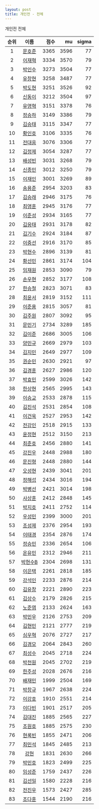 ```yaml
---
layout: post
title: 개인전 - 전체
---
```


개인전 전체

| 순위 | 이름 | 점수 | mu | sigma |
|:---:|:---:|---:|---:|---:|
| 1 | [문호준](../munhojun) | 3365 | 3596 | 77 |
| 2 | [이재혁](../ijaehyeok) | 3334 | 3570 | 79 |
| 3 | [박인수](../bakinsu) | 3273 | 3504 | 77 |
| 4 | [유창현](../yuchanghyeon) | 3258 | 3487 | 77 |
| 5 | [박도현](../bakdohyeon) | 3251 | 3526 | 92 |
| 6 | [신동이](../shindongi) | 3212 | 3504 | 97 |
| 7 | [유영혁](../yuyeonghyeok) | 3151 | 3378 | 76 |
| 8 | [정승하](../jeongseungha) | 3149 | 3386 | 79 |
| 9 | [김승태](../gimseungtae) | 3115 | 3347 | 77 |
| 10 | [황인호](../hwanginho) | 3106 | 3335 | 76 |
| 11 | [전대웅](../jeondaewoong) | 3076 | 3306 | 77 |
| 12 | [김정제](../gimjeongje) | 3054 | 3287 | 77 |
| 13 | [배성빈](../baeseongbin) | 3031 | 3268 | 79 |
| 14 | [신종민](../shinjongmin) | 3012 | 3250 | 79 |
| 15 | [이재인](../ijaein) | 3001 | 3269 | 89 |
| 16 | [송용준](../songyongjun) | 2954 | 3203 | 83 |
| 17 | [김승래](../gimseungrae) | 2946 | 3175 | 76 |
| 18 | [최영훈](../choiyeonghun) | 2945 | 3176 | 77 |
| 19 | [이준성](../ijunseong) | 2934 | 3165 | 77 |
| 20 | [김응태](../gimeungtae) | 2931 | 3178 | 82 |
| 21 | [김기수](../gimgisu) | 2924 | 3184 | 87 |
| 22 | [이중선](../ijungseon) | 2916 | 3170 | 85 |
| 23 | [박현수](../bakhyeonsu) | 2896 | 3139 | 81 |
| 24 | [황선민](../hwangseongmin) | 2861 | 3174 | 104 |
| 25 | [임재원](../imjaewon) | 2853 | 3090 | 79 |
| 26 | [손우현](../sonuhyeon) | 2852 | 3177 | 108 |
| 27 | [한승철](../hanseungcheol) | 2823 | 3071 | 83 |
| 28 | [최윤서](../choiyunseo) | 2819 | 3152 | 111 |
| 29 | [이준용](../ijunyong) | 2815 | 3057 | 81 |
| 30 | [김주원](../gimjuwon) | 2807 | 3092 | 95 |
| 31 | [문민기](../munmingi) | 2734 | 3289 | 185 |
| 32 | [김이준](../gimijun) | 2686 | 3005 | 106 |
| 33 | [양민규](../yangmingyu) | 2669 | 2979 | 103 |
| 34 | [김지민](../gimjimin) | 2649 | 2977 | 109 |
| 35 | [권순민](../gweonsoonmin) | 2630 | 2921 | 97 |
| 36 | [김경훈](../gimgyeonghun) | 2627 | 2986 | 120 |
| 37 | [박효민](../bakhyomin) | 2599 | 3026 | 142 |
| 38 | [한상현](../hansanghyeon) | 2565 | 2995 | 143 |
| 39 | [이승교](../iseunggyo) | 2533 | 2878 | 115 |
| 40 | [김진석](../gimjinseok) | 2531 | 2854 | 108 |
| 41 | [이건욱](../igeonuk) | 2527 | 2953 | 142 |
| 42 | [전강인](../jeongangin) | 2518 | 2915 | 133 |
| 43 | [윤정현](../yunjeonghyeon) | 2512 | 3150 | 213 |
| 44 | [최준호](../choijunho) | 2456 | 2880 | 141 |
| 45 | [강진우](../gangjinwu) | 2448 | 2988 | 180 |
| 46 | [문진형](../munjinhyeong) | 2448 | 2880 | 144 |
| 47 | [오성현](../oseonghyeon) | 2439 | 3041 | 201 |
| 48 | [정해섭](../jeonghaeseop) | 2434 | 3016 | 194 |
| 49 | [박병선](../bakbyeongseon) | 2421 | 3014 | 198 |
| 50 | [사상훈](../sasanghun) | 2412 | 2848 | 145 |
| 51 | [박지호](../bakjiho) | 2411 | 2752 | 114 |
| 52 | [우성민](../useongmin) | 2399 | 3000 | 201 |
| 53 | [조성제](../joseongje) | 2376 | 2954 | 193 |
| 54 | [이태경](../itaegyoeng) | 2354 | 2876 | 174 |
| 55 | [정승민](../jeongseungmin) | 2336 | 2654 | 106 |
| 56 | [온유민](../onyumin) | 2312 | 2946 | 211 |
| 57 | [박현수B](../bakhyeonsu-b) | 2304 | 2698 | 131 |
| 58 | [이은택](../ieuntaek) | 2261 | 2818 | 185 |
| 59 | [강석인](../gangseokin) | 2233 | 2876 | 214 |
| 60 | [김유창](../gimyuchang) | 2221 | 2890 | 223 |
| 61 | [김상수](../gimsangsu) | 2179 | 2826 | 215 |
| 62 | [노준엽](../nojunyeob) | 2133 | 2624 | 163 |
| 63 | [박민우](../bakminu) | 2126 | 2753 | 209 |
| 64 | [김현민](../gimhyunmin) | 2121 | 2777 | 219 |
| 65 | [심우혁](../shimuhyeok) | 2076 | 2727 | 217 |
| 66 | [김경모](../gimgyeongmo) | 2064 | 2843 | 260 |
| 67 | [최성수](../choiseongsu) | 2045 | 2718 | 224 |
| 68 | [박천원](../bakcheonwon) | 2045 | 2702 | 219 |
| 69 | [한주성](../hanjuseong) | 2028 | 2676 | 216 |
| 70 | [배재민](../baejaemin) | 1999 | 2504 | 169 |
| 71 | [박창규](../bakchanggyu) | 1967 | 2638 | 224 |
| 72 | [이강호](../igangho) | 1910 | 2551 | 214 |
| 73 | [이다빈](../idabin) | 1901 | 2517 | 205 |
| 74 | [김대진](../gimdaejin) | 1885 | 2565 | 227 |
| 75 | [조원호](../jowonho) | 1885 | 2575 | 230 |
| 76 | [현록빈](../hyeonrokbin) | 1855 | 2471 | 206 |
| 77 | [최민석](../choiminseok) | 1845 | 2485 | 213 |
| 78 | [강현](../ganghyeon) | 1831 | 2630 | 266 |
| 79 | [박민호](../bakminho) | 1823 | 2499 | 225 |
| 80 | [임성준](../imseongjun) | 1759 | 2437 | 226 |
| 81 | [김선일](../gimseonil) | 1580 | 2228 | 216 |
| 82 | [전진우](../jeonjinwoo) | 1573 | 2427 | 285 |
| 83 | [조다훈](../jodahun) | 1544 | 2190 | 216 |
